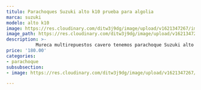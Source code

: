```yaml
---
titulo: Parachoques Suzuki alto k10 prueba para algolia
marca: suzuki
modelo: alto k10
image: https://res.cloudinary.com/ditw3j9dg/image/upload/v1621347267/img/product/parachoque-delantero-alto-k10-15-16_spwcxl.png
image_path: https://res.cloudinary.com/ditw3j9dg/image/upload/v1621347277/img/product/parachoque-delantero-alto-k10-15-16-car_sqgvlg.png
description: >-
           Mureca multirepuestos cavero tenemos parachoque Suzuki alto k10 para modelos 2010 al 2016.
price: '180.00'
categories:
- parachoque
subsubsection:
- image: https://res.cloudinary.com/ditw3j9dg/image/upload/v1621347267/img/product/parachoque-delantero-alto-k10-15-16_spwcxl.png

---
```



